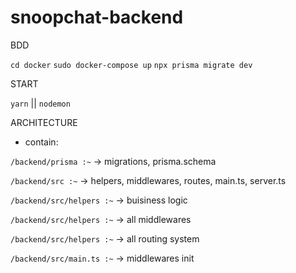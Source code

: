 # snoopchat-backend

BDD

`cd docker`
`sudo docker-compose up`
`npx prisma migrate dev`

START

`yarn` || `nodemon`

ARCHITECTURE

* contain:
 
`/backend/prisma :~` -> migrations, prisma.schema

`/backend/src :~` -> helpers, middlewares, routes, main.ts, server.ts

`/backend/src/helpers :~` -> buisiness logic

`/backend/src/helpers :~` -> all middlewares 

`/backend/src/helpers :~` -> all routing system

`/backend/src/main.ts :~` -> middlewares init
